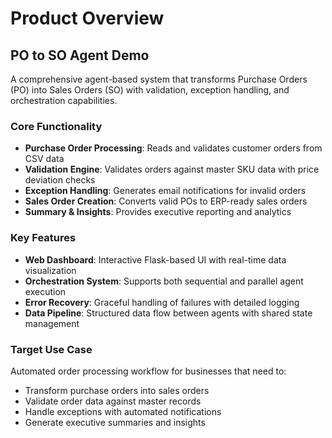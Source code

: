 # Product Overview

## PO to SO Agent Demo

A comprehensive agent-based system that transforms Purchase Orders (PO) into Sales Orders (SO) with validation, exception handling, and orchestration capabilities.

### Core Functionality
- **Purchase Order Processing**: Reads and validates customer orders from CSV data
- **Validation Engine**: Validates orders against master SKU data with price deviation checks
- **Exception Handling**: Generates email notifications for invalid orders
- **Sales Order Creation**: Converts valid POs to ERP-ready sales orders
- **Summary & Insights**: Provides executive reporting and analytics

### Key Features
- **Web Dashboard**: Interactive Flask-based UI with real-time data visualization
- **Orchestration System**: Supports both sequential and parallel agent execution
- **Error Recovery**: Graceful handling of failures with detailed logging
- **Data Pipeline**: Structured data flow between agents with shared state management

### Target Use Case
Automated order processing workflow for businesses that need to:
- Transform purchase orders into sales orders
- Validate order data against master records
- Handle exceptions with automated notifications
- Generate executive summaries and insights